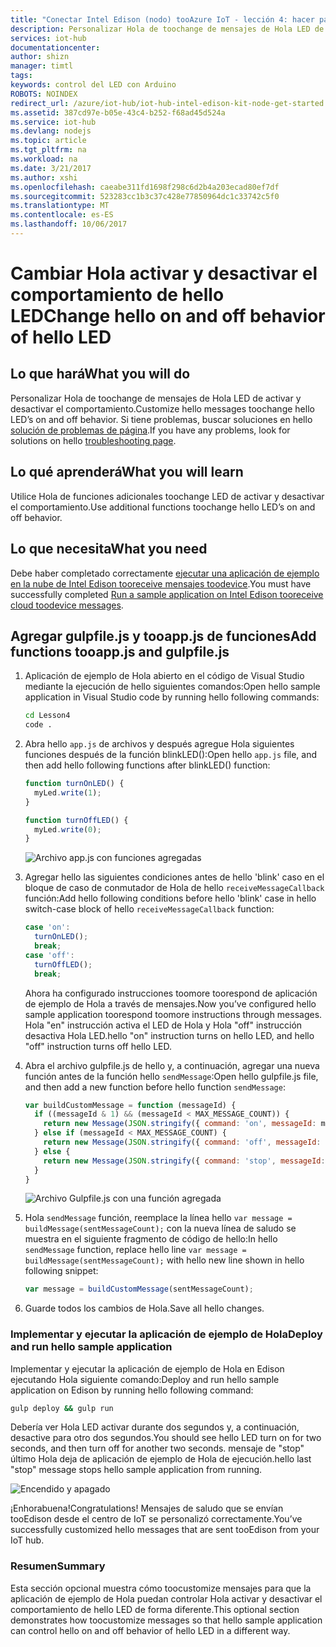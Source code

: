 ```yaml
---
title: "Conectar Intel Edison (nodo) tooAzure IoT - lección 4: hacer parpadear LED de hello | Documentos de Microsoft"
description: Personalizar Hola de toochange de mensajes de Hola LED de activar y desactivar el comportamiento.
services: iot-hub
documentationcenter: 
author: shizn
manager: timtl
tags: 
keywords: control del LED con Arduino
ROBOTS: NOINDEX
redirect_url: /azure/iot-hub/iot-hub-intel-edison-kit-node-get-started
ms.assetid: 387cd97e-b05e-43c4-b252-f68ad45d524a
ms.service: iot-hub
ms.devlang: nodejs
ms.topic: article
ms.tgt_pltfrm: na
ms.workload: na
ms.date: 3/21/2017
ms.author: xshi
ms.openlocfilehash: caeabe311fd1698f298c6d2b4a203ecad80ef7df
ms.sourcegitcommit: 523283cc1b3c37c428e77850964dc1c33742c5f0
ms.translationtype: MT
ms.contentlocale: es-ES
ms.lasthandoff: 10/06/2017
---
```

# <a name="change-hello-on-and-off-behavior-of-hello-led"></a><span data-ttu-id="936c6-104">Cambiar Hola activar y desactivar el comportamiento de hello LED</span><span class="sxs-lookup"><span data-stu-id="936c6-104">Change hello on and off behavior of hello LED</span></span>
## <a name="what-you-will-do"></a><span data-ttu-id="936c6-105">Lo que hará</span><span class="sxs-lookup"><span data-stu-id="936c6-105">What you will do</span></span>
<span data-ttu-id="936c6-106">Personalizar Hola de toochange de mensajes de Hola LED de activar y desactivar el comportamiento.</span><span class="sxs-lookup"><span data-stu-id="936c6-106">Customize hello messages toochange hello LED’s on and off behavior.</span></span> <span data-ttu-id="936c6-107">Si tiene problemas, buscar soluciones en hello [solución de problemas de página][troubleshooting].</span><span class="sxs-lookup"><span data-stu-id="936c6-107">If you have any problems, look for solutions on hello [troubleshooting page][troubleshooting].</span></span>

## <a name="what-you-will-learn"></a><span data-ttu-id="936c6-108">Lo qué aprenderá</span><span class="sxs-lookup"><span data-stu-id="936c6-108">What you will learn</span></span>
<span data-ttu-id="936c6-109">Utilice Hola de funciones adicionales toochange LED de activar y desactivar el comportamiento.</span><span class="sxs-lookup"><span data-stu-id="936c6-109">Use additional functions toochange hello LED’s on and off behavior.</span></span>

## <a name="what-you-need"></a><span data-ttu-id="936c6-110">Lo que necesita</span><span class="sxs-lookup"><span data-stu-id="936c6-110">What you need</span></span>
<span data-ttu-id="936c6-111">Debe haber completado correctamente [ejecutar una aplicación de ejemplo en la nube de Intel Edison tooreceive mensajes toodevice][receive-cloud-to-device-messages].</span><span class="sxs-lookup"><span data-stu-id="936c6-111">You must have successfully completed [Run a sample application on Intel Edison tooreceive cloud toodevice messages][receive-cloud-to-device-messages].</span></span>

## <a name="add-functions-tooappjs-and-gulpfilejs"></a><span data-ttu-id="936c6-112">Agregar gulpfile.js y tooapp.js de funciones</span><span class="sxs-lookup"><span data-stu-id="936c6-112">Add functions tooapp.js and gulpfile.js</span></span>
1. <span data-ttu-id="936c6-113">Aplicación de ejemplo de Hola abierto en el código de Visual Studio mediante la ejecución de hello siguientes comandos:</span><span class="sxs-lookup"><span data-stu-id="936c6-113">Open hello sample application in Visual Studio code by running hello following commands:</span></span>

   ```bash
   cd Lesson4
   code .
   ```
2. <span data-ttu-id="936c6-114">Abra hello `app.js` de archivos y después agregue Hola siguientes funciones después de la función blinkLED():</span><span class="sxs-lookup"><span data-stu-id="936c6-114">Open hello `app.js` file, and then add hello following functions after blinkLED() function:</span></span>

   ```javascript
   function turnOnLED() {
     myLed.write(1);
   }

   function turnOffLED() {
     myLed.write(0);
   }
   ```

   ![Archivo app.js con funciones agregadas](media/iot-hub-intel-edison-lessons/lesson4/updated_app_node.png)
3. <span data-ttu-id="936c6-116">Agregar hello las siguientes condiciones antes de hello 'blink' caso en el bloque de caso de conmutador de Hola de hello `receiveMessageCallback` función:</span><span class="sxs-lookup"><span data-stu-id="936c6-116">Add hello following conditions before hello 'blink' case in hello switch-case block of hello `receiveMessageCallback` function:</span></span>

   ```javascript
   case 'on':
     turnOnLED();
     break;
   case 'off':
     turnOffLED();
     break;
   ```

   <span data-ttu-id="936c6-117">Ahora ha configurado instrucciones toomore toorespond de aplicación de ejemplo de Hola a través de mensajes.</span><span class="sxs-lookup"><span data-stu-id="936c6-117">Now you’ve configured hello sample application toorespond toomore instructions through messages.</span></span> <span data-ttu-id="936c6-118">Hola "en" instrucción activa el LED de Hola y Hola "off" instrucción desactiva Hola LED.</span><span class="sxs-lookup"><span data-stu-id="936c6-118">hello "on" instruction turns on hello LED, and hello "off" instruction turns off hello LED.</span></span>
4. <span data-ttu-id="936c6-119">Abra el archivo gulpfile.js de hello y, a continuación, agregar una nueva función antes de la función hello `sendMessage`:</span><span class="sxs-lookup"><span data-stu-id="936c6-119">Open hello gulpfile.js file, and then add a new function before hello function `sendMessage`:</span></span>

   ```javascript
   var buildCustomMessage = function (messageId) {
     if ((messageId & 1) && (messageId < MAX_MESSAGE_COUNT)) {
       return new Message(JSON.stringify({ command: 'on', messageId: messageId }));
     } else if (messageId < MAX_MESSAGE_COUNT) {
       return new Message(JSON.stringify({ command: 'off', messageId: messageId }));
     } else {
       return new Message(JSON.stringify({ command: 'stop', messageId: messageId }));
     }
   }
   ```

   ![Archivo Gulpfile.js con una función agregada][gulpfile]
5. <span data-ttu-id="936c6-121">Hola `sendMessage` función, reemplace la línea hello `var message = buildMessage(sentMessageCount);` con la nueva línea de saludo se muestra en el siguiente fragmento de código de hello:</span><span class="sxs-lookup"><span data-stu-id="936c6-121">In hello `sendMessage` function, replace hello line `var message = buildMessage(sentMessageCount);` with hello new line shown in hello following snippet:</span></span>

   ```javascript
   var message = buildCustomMessage(sentMessageCount);
   ```
6. <span data-ttu-id="936c6-122">Guarde todos los cambios de Hola.</span><span class="sxs-lookup"><span data-stu-id="936c6-122">Save all hello changes.</span></span>

### <a name="deploy-and-run-hello-sample-application"></a><span data-ttu-id="936c6-123">Implementar y ejecutar la aplicación de ejemplo de Hola</span><span class="sxs-lookup"><span data-stu-id="936c6-123">Deploy and run hello sample application</span></span>
<span data-ttu-id="936c6-124">Implementar y ejecutar la aplicación de ejemplo de Hola en Edison ejecutando Hola siguiente comando:</span><span class="sxs-lookup"><span data-stu-id="936c6-124">Deploy and run hello sample application on Edison by running hello following command:</span></span>

```bash
gulp deploy && gulp run
```

<span data-ttu-id="936c6-125">Debería ver Hola LED activar durante dos segundos y, a continuación, desactive para otro dos segundos.</span><span class="sxs-lookup"><span data-stu-id="936c6-125">You should see hello LED turn on for two seconds, and then turn off for another two seconds.</span></span> <span data-ttu-id="936c6-126">mensaje de "stop" último Hola deja de aplicación de ejemplo de Hola de ejecución.</span><span class="sxs-lookup"><span data-stu-id="936c6-126">hello last "stop" message stops hello sample application from running.</span></span>

![Encendido y apagado][on-and-off]

<span data-ttu-id="936c6-128">¡Enhorabuena!</span><span class="sxs-lookup"><span data-stu-id="936c6-128">Congratulations!</span></span> <span data-ttu-id="936c6-129">Mensajes de saludo que se envían tooEdison desde el centro de IoT se personalizó correctamente.</span><span class="sxs-lookup"><span data-stu-id="936c6-129">You’ve successfully customized hello messages that are sent tooEdison from your IoT hub.</span></span>

### <a name="summary"></a><span data-ttu-id="936c6-130">Resumen</span><span class="sxs-lookup"><span data-stu-id="936c6-130">Summary</span></span>
<span data-ttu-id="936c6-131">Esta sección opcional muestra cómo toocustomize mensajes para que la aplicación de ejemplo de Hola puedan controlar Hola activar y desactivar el comportamiento de hello LED de forma diferente.</span><span class="sxs-lookup"><span data-stu-id="936c6-131">This optional section demonstrates how toocustomize messages so that hello sample application can control hello on and off behavior of hello LED in a different way.</span></span>

<!-- Images and links -->

[troubleshooting]: iot-hub-intel-edison-kit-node-troubleshooting.md
[receive-cloud-to-device-messages]: iot-hub-intel-edison-kit-node-lesson4-send-cloud-to-device-messages.md
[gulpfile]: media/iot-hub-intel-edison-lessons/lesson4/updated_gulpfile_node.png
[on-and-off]: media/iot-hub-intel-edison-lessons/lesson4/gulp_on_and_off_node.png

